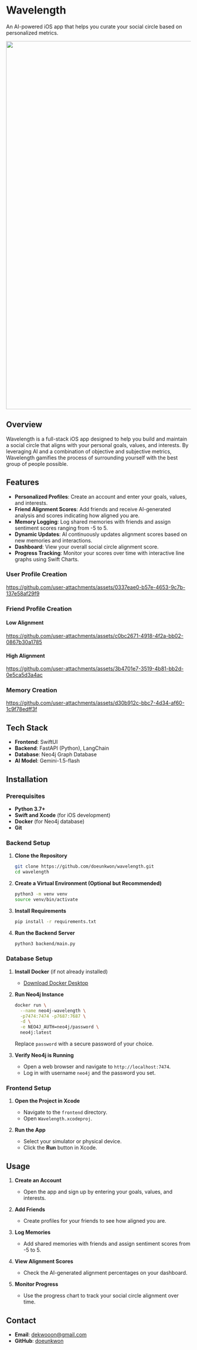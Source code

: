 # Wavelength

An AI-powered iOS app that helps you curate your social circle based on personalized metrics.

<p align="center">
  <img width="1000" src="https://github.com/user-attachments/assets/edd62f2c-725f-4ab4-b520-979c1d22bedb">
</p>


## Overview

Wavelength is a full-stack iOS app designed to help you build and maintain a social circle that aligns with your personal goals, values, and interests. By leveraging AI and a combination of objective and subjective metrics, Wavelength gamifies the process of surrounding yourself with the best group of people possible.

## Features

- **Personalized Profiles**: Create an account and enter your goals, values, and interests.
- **Friend Alignment Scores**: Add friends and receive AI-generated analysis and scores indicating how aligned you are.
- **Memory Logging**: Log shared memories with friends and assign sentiment scores ranging from -5 to 5.
- **Dynamic Updates**: AI continuously updates alignment scores based on new memories and interactions.
- **Dashboard**: View your overall social circle alignment score.
- **Progress Tracking**: Monitor your scores over time with interactive line graphs using Swift Charts.

### User Profile Creation
https://github.com/user-attachments/assets/0337eae0-b57e-4653-9c7b-137e58af29f9

### Friend Profile Creation

#### Low Alignment
https://github.com/user-attachments/assets/c0bc2671-4918-4f2a-bb02-0867b30a1785

#### High Alignment
https://github.com/user-attachments/assets/3b4701e7-3519-4b81-bb2d-0e5ca5d3a4ac

### Memory Creation
https://github.com/user-attachments/assets/d30b912c-bbc7-4d34-af60-1c9f78edff3f

## Tech Stack

- **Frontend**: SwiftUI
- **Backend**: FastAPI (Python), LangChain
- **Database**: Neo4j Graph Database
- **AI Model**: Gemini-1.5-flash

## Installation

### Prerequisites

- **Python 3.7+**
- **Swift and Xcode** (for iOS development)
- **Docker** (for Neo4j database)
- **Git**

### Backend Setup

1. **Clone the Repository**

   ```bash
   git clone https://github.com/doeunkwon/wavelength.git
   cd wavelength
   ```

2. **Create a Virtual Environment (Optional but Recommended)**

   ```bash
   python3 -m venv venv
   source venv/bin/activate
   ```

3. **Install Requirements**

   ```bash
   pip install -r requirements.txt
   ```

4. **Run the Backend Server**

   ```bash
   python3 backend/main.py
   ```

### Database Setup

1. **Install Docker** (if not already installed)

   - [Download Docker Desktop](https://www.docker.com/products/docker-desktop)

2. **Run Neo4j Instance**

   ```bash
   docker run \
     --name neo4j-wavelength \
     -p7474:7474 -p7687:7687 \
     -d \
     -e NEO4J_AUTH=neo4j/password \
     neo4j:latest
   ```

   Replace `password` with a secure password of your choice.

3. **Verify Neo4j is Running**

   - Open a web browser and navigate to `http://localhost:7474`.
   - Log in with username `neo4j` and the password you set.

### Frontend Setup

1. **Open the Project in Xcode**

   - Navigate to the `frontend` directory.
   - Open `Wavelength.xcodeproj`.

2. **Run the App**

   - Select your simulator or physical device.
   - Click the **Run** button in Xcode.

## Usage

1. **Create an Account**

   - Open the app and sign up by entering your goals, values, and interests.

2. **Add Friends**

   - Create profiles for your friends to see how aligned you are.

3. **Log Memories**

   - Add shared memories with friends and assign sentiment scores from -5 to 5.

4. **View Alignment Scores**

   - Check the AI-generated alignment percentages on your dashboard.

5. **Monitor Progress**

   - Use the progress chart to track your social circle alignment over time.

## Contact

- **Email**: [dekwooon@gmail.com](mailto:dekwooon@gmail.com)
- **GitHub**: [doeunkwon](https://github.com/doeunkwon)

